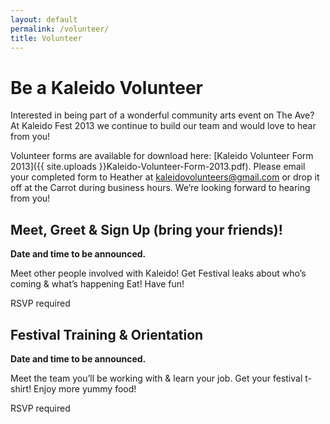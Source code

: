```yaml
---
layout: default
permalink: /volunteer/
title: Volunteer
---
```


# Be a Kaleido Volunteer

Interested in being part of a wonderful community arts event on The Ave? At Kaleido Fest 2013 we continue to build our team and would love to hear from you!

Volunteer forms are available for download  here: [Kaleido Volunteer Form 2013]({{ site.uploads }}Kaleido-Volunteer-Form-2013.pdf). Please email your completed form to Heather at [kaleidovolunteers@gmail.com](mailto:kaleidovolunteers@gmail.com) or drop it off at the Carrot during business hours. We’re looking forward to hearing from you!


## Meet, Greet & Sign Up (bring your friends)!

**Date and time to be announced.**

Meet other people involved with Kaleido!
Get Festival leaks about who’s coming & what’s happening
Eat! Have fun!

RSVP required

## Festival Training & Orientation

**Date and time to be announced.**

Meet the team you’ll be working with & learn your job.
Get your festival t-shirt!
Enjoy more yummy food!

RSVP required
